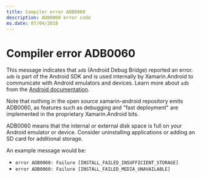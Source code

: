 ```yaml
---
title: Compiler error ADB0060
description: ADB0060 error code
ms.date: 07/04/2018
---
```

# Compiler error ADB0060

This message indicates that `adb` (Android Debug Bridge) reported an
error. `adb` is part of the Android SDK and is used internally by
Xamarin.Android to communicate with Android emulators and devices.
Learn more about `adb` from the [Android documentation][adb].

Note that nothing in the open source xamarin-android repository
emits ADB0060, as features such as debugging and "fast deployment"
are implemented in the proprietary Xamarin.Android bits.

ADB0060 means that the internal or external disk space is full on
your Android emulator or device. Consider uninstalling applications or
adding an SD card for additional storage.

An example message would be:
- `error ADB0060: Failure [INSTALL_FAILED_INSUFFICIENT_STORAGE]`
- `error ADB0060: Failure [INSTALL_FAILED_MEDIA_UNAVAILABLE]`

[adb]: https://developer.android.com/studio/command-line/adb
